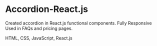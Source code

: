 # Accordion-React.js
Created accordion in React.js functional components.
Fully Responsive
Used in FAQs and pricing pages.

HTML, CSS, JavaScript, React.js
